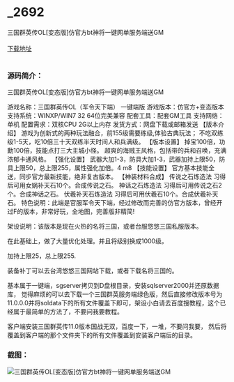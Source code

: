 # _2692
三国群英传OL[变态版]仿官方bt神将一键网单服务端送GM
<br/></br>
[下载地址](https://www.uuid2.com/2692.html "下载地址")
<br/></br>
<h3>源码简介：</h3>
<p>三国群英传OL[变态版]仿官方bt神将一键网单服务端送GM<p>
<p>游戏名称：三国群英传OL（军令天下端） 一键端版
游戏版本：仿官方+变态版本
支持系统：WINXP/WIN7 32 64位完美兼容
配套工具：配套GM工具
支持网络：单机
配置需求：双核CPU 2G以上内存
发货方式：网盘下载或邮箱发送
【版本介绍】
游戏为创新式的两种玩法融合，前155级需要练级,体验古典玩法；
不吃双练级1-5天，吃10倍三十天双练半天时间人和兵满级。
【版本设置】
掉宝100倍，功勳100倍，技能点打三大主城小怪。
超爽的海贼王风格，包括带的兵和召唤，充满浓郁卡通风格。
【强化设置】
武器大加1-3，防具大加1-3，武器加持上限50，防具上限50，总上限255，属性强化加倍。4 m8
【技能设置】
官方基本技能全送，同步官方最新技能，绝非复古版本。
【神装材料合成】
传说之石炼造法 习得后可用女娲补天石10个。合成传说之石。
神话之石炼造法 习得后可用传说之石2个。合成神话之石。
伏羲补天石炼造法 习得后可用伏羲石10个。合成伏羲补天石。
特色说明：此端是官服军令天下端，经过修改而完善的仿官方版本，曾经开过F的版本，非常好玩，全地图，完善版非精简!<p>
<p>架设说明：该版本是现在火热的名将三国，或者台服悠悠三国私服版本。<p>
<p>在此基础上，做了大量优化处理。并且将级别换成1000级。<p>
<p>加持上限25，总上限255.<p>
<p>装备补丁可以去台湾悠悠三国网站下载，或者下载名将三国的。<p>
<p>基本属于一键端，sgserver拷贝到D盘根目录，安装sqlserver2000并还原数据库，
觉得麻烦的可以去下载一个三国群英服务端绿色版，然后直接修改版本号为11.0.0.0并将soldata下的所有文件覆盖下即可，架设小白请去百度搜教程，这个已经属于最简单的方法了，不要问我要教程。<p>
<p>客户端安装三国群英传11.0版本国战无双，百度一下，一堆，不要问我要，
然后将覆盖到客户端的那个文件夹下的所有文件覆盖到安装客户端后的目录。<p>
<h3>截图：</h3>
<img src="https://www.uuid2.com/wp-content/uploads/img/202105/7e289e5592.jpeg" alt="三国群英传OL[变态版]仿官方bt神将一键网单服务端送GM">
